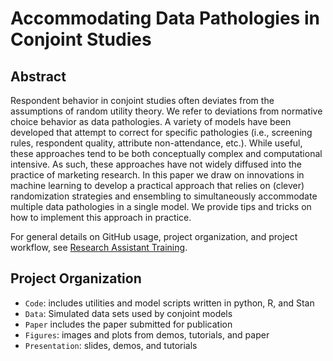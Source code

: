 Accommodating Data Pathologies in Conjoint Studies
================

## Abstract

Respondent behavior in conjoint studies often deviates from the
assumptions of random utility theory. We refer to deviations from
normative choice behavior as data pathologies. A variety of models have
been developed that attempt to correct for specific pathologies (i.e.,
screening rules, respondent quality, attribute non-attendance, etc.).
While useful, these approaches tend to be both conceptually complex and
computational intensive. As such, these approaches have not widely
diffused into the practice of marketing research. In this paper we draw
on innovations in machine learning to develop a practical approach that
relies on (clever) randomization strategies and ensembling to
simultaneously accommodate multiple data pathologies in a single model.
We provide tips and tricks on how to implement this approach in
practice.

For general details on GitHub usage, project organization, and project
workflow, see [Research Assistant
Training](https://github.com/marcdotson/ra-training).

## Project Organization

  - `Code`: includes utilities and model scripts written in python, R, and Stan
  - `Data`: Simulated data sets used by conjoint models
  - `Paper` includes the paper submitted for publication
  - `Figures`: images and plots from demos, tutorials, and paper
  - `Presentation`: slides, demos, and tutorials

